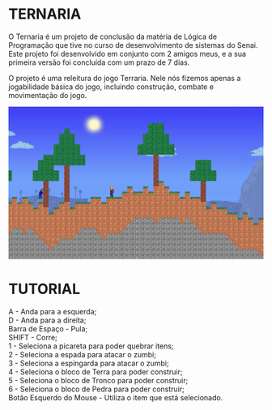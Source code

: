 # TERNARIA #

O Ternaria é um projeto de conclusão da matéria de Lógica de Programação que tive no curso de desenvolvimento de sistemas do Senai.
Este projeto foi desenvolvido em conjunto com 2 amigos meus, e a sua primeira versão foi concluída com um prazo de 7 dias.

O projeto é uma releitura do jogo Terraria. Nele nós fizemos apenas a jogabilidade básica do jogo, incluindo construção, combate e movimentação do jogo.

<div>
  <img src="Ternaria.png">
</div>

# TUTORIAL #

A - Anda para a esquerda; <br>
D - Anda para a direita; <br>
Barra de Espaço - Pula; <br>
SHIFT - Corre; <br>
1 - Seleciona a picareta para poder quebrar itens; <br>
2 - Seleciona a espada para atacar o zumbi; <br>
3 - Seleciona a espingarda para atacar o zumbi; <br>
4 - Seleciona o bloco de Terra para poder construir; <br>
5 - Seleciona o bloco de Tronco para poder construir; <br>
6 - Seleciona o bloco de Pedra para poder construir; <br>
Botão Esquerdo do Mouse - Utiliza o item que está selecionado.

